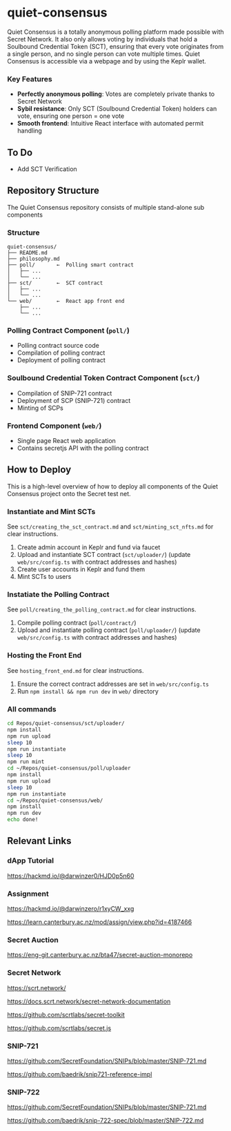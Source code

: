# quiet-consensus

Quiet Consensus is a totally anonymous polling platform made possible with Secret Network. It also only allows voting by individuals that hold a Soulbound Credential Token (SCT), ensuring that every vote originates from a single person, and no single person can vote multiple times. Quiet Consensus is accessible via a webpage and by using the Keplr wallet.

### Key Features
- **Perfectly anonymous polling**: Votes are completely private thanks to Secret Network
- **Sybil resistance**: Only SCT (Soulbound Credential Token) holders can vote, ensuring one person = one vote
- **Smooth frontend**: Intuitive React interface with automated permit handling


## To Do
- Add SCT Verification

## Repository Structure

The Quiet Consensus repository consists of multiple stand-alone sub components

### Structure
```
quiet-consensus/
├── README.md
├── philosophy.md
├── poll/       ←  Polling smart contract
│   ├── ...
│   └── ...
├── sct/        ←  SCT contract
│   ├── ...
│   └── ...
└── web/        ←  React app front end
    ├── ...
    └── ...
```

### Polling Contract Component (`poll/`)
- Polling contract source code
- Compilation of polling contract
- Deployment of polling contract

### Soulbound Credential Token Contract Component (`sct/`)
- Compilation of SNIP-721 contract
- Deployment of SCP (SNIP-721) contract
- Minting of SCPs

### Frontend Component (`web/`)
- Single page React web application
- Contains secretjs API with the polling contract



## How to Deploy

This is a high-level overview of how to deploy all components of the Quiet Consensus project onto the Secret test net.

### Instantiate and Mint SCTs

See `sct/creating_the_sct_contract.md` and `sct/minting_sct_nfts.md` for clear instructions.

1. Create admin account in Keplr and fund via faucet
2. Upload and instantiate SCT contract (`sct/uploader/`)
    (update `web/src/config.ts` with contract addresses and hashes)
3. Create user accounts in Keplr and fund them
4. Mint SCTs to users

### Instatiate the Polling Contract

See `poll/creating_the_polling_contract.md` for clear instructions.

1. Compile polling contract (`poll/contract/`)
2. Upload and instantiate polling contract (`poll/uploader/`)
    (update `web/src/config.ts` with contract addresses and hashes)

### Hosting the Front End

See `hosting_front_end.md` for clear instructions.

1. Ensure the correct contract addresses are set in `web/src/config.ts`
2. Run `npm install && npm run dev` in `web/` directory

### All commands
```bash
cd Repos/quiet-consensus/sct/uploader/
npm install
npm run upload
sleep 10
npm run instantiate
sleep 10
npm run mint
cd ~/Repos/quiet-consensus/poll/uploader
npm install
npm run upload
sleep 10
npm run instantiate
cd ~/Repos/quiet-consensus/web/
npm install
npm run dev
echo done!

```



## Relevant Links

### dApp Tutorial

https://hackmd.io/@darwinzer0/HJD0p5n60


### Assignment

https://hackmd.io/@darwinzero/r1xyCW_xxg

https://learn.canterbury.ac.nz/mod/assign/view.php?id=4187466


### Secret Auction

https://eng-git.canterbury.ac.nz/bta47/secret-auction-monorepo


### Secret Network

https://scrt.network/

https://docs.scrt.network/secret-network-documentation

https://github.com/scrtlabs/secret-toolkit

https://github.com/scrtlabs/secret.js


### SNIP-721

https://github.com/SecretFoundation/SNIPs/blob/master/SNIP-721.md

https://github.com/baedrik/snip721-reference-impl


### SNIP-722

https://github.com/SecretFoundation/SNIPs/blob/master/SNIP-721.md

https://github.com/baedrik/snip-722-spec/blob/master/SNIP-722.md

